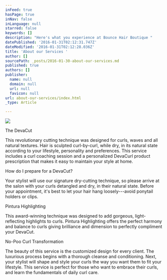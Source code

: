 ```yaml
---
inFeed: true
hasPage: true
inNav: false
inLanguage: null
starred: false
keywords: []
description: "Here's what you experience at Bounce Hair Boutique "
datePublished: '2016-01-31T02:12:31.747Z'
dateModified: '2016-01-31T02:12:28.036Z'
title: 'About our Services '
author: []
sourcePath: _posts/2016-01-30-about-our-services.md
published: true
authors: []
publisher:
  name: null
  domain: null
  url: null
  favicon: null
url: about-our-services/index.html
_type: Article

---
```

![](https://s3-us-west-2.amazonaws.com/the-grid-img/p/a9a72435a98d8c5c996a6f585127c8ed19eebd54.jpg)

The DevaCut 

This revolutionary cutting technique was designed for curls, waves and all natural textures. Hair is sculpted curl-by-curl, while dry, in its natural state according to your lifestyle, personality and preferences. This service includes a curl coaching session and a personalized DevaCurl product prescription that makes it easy to maintain your style at home.  

How do I prepare for a DevaCut? 

Your stylist will use our signature dry-cutting technique, so please arrive at the salon with your curls detangled and dry, in their natural state. Before your appointment, it's best to let your hair hang loosely---avoid ponytail holders or clips. 

Pintura Highlighting 

This award-winning technique was designed to add gorgeous, light-reflecting highlights to curls. Pintura Highlighting offers the perfect harmony and balance to curls giving brilliance and dimension to perfectly compliment your DevaCut. 

No-Poo Curl Transformation 

The beauty of this service is the customized design for every client. The luxurious process begins with a thorough cleanse and conditioning. Next, your stylist will shape and style your curls the way you want them to fit your lifestyle. This service is perfect for those who want to embrace their curls, and learn the fundamentals of daily curl care.